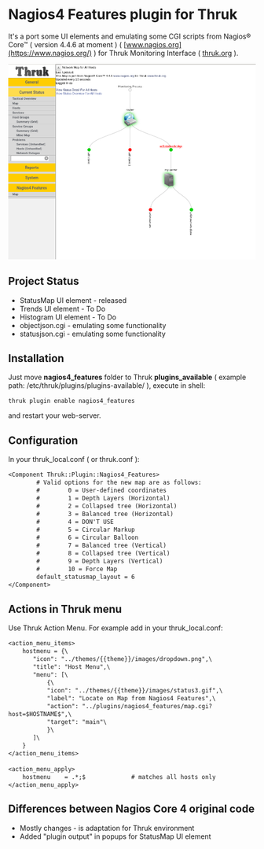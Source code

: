 # Nagios4 Features plugin for Thruk

It's a port some UI elements and emulating some CGI scripts from Nagios® Core™ ( version 4.4.6 at moment ) ( [www.nagios.org](https://www.nagios.org/) ) for Thruk Monitoring Interface ( [thruk.org](http://thruk.org/) ).

![Alt text](./screenshot.png "")

## Project Status
- StatusMap UI element - released
- Trends UI element - To Do
- Histogram UI element - To Do
- objectjson.cgi - emulating some functionality
- statusjson.cgi - emulating some functionality

## Installation

Just move **nagios4_features** folder to Thruk **plugins_available** ( example path: /etc/thruk/plugins/plugins-available/ ), execute in shell:

    thruk plugin enable nagios4_features

and restart your web-server.

## Configuration

In your thruk_local.conf ( or thruk.conf ):

    <Component Thruk::Plugin::Nagios4_Features>
            # Valid options for the new map are as follows:
            #        0 = User-defined coordinates
            #        1 = Depth Layers (Horizontal)
            #        2 = Collapsed tree (Horizontal)
            #        3 = Balanced tree (Horizontal)
            #        4 = DON'T USE
            #        5 = Circular Markup
            #        6 = Circular Balloon
            #        7 = Balanced tree (Vertical)
            #        8 = Collapsed tree (Vertical)
            #        9 = Depth Layers (Vertical)
            #        10 = Force Map
            default_statusmap_layout = 6
    </Component> 
## Actions in Thruk menu

Use Thruk Action Menu. For example add in your thruk_local.conf:

    <action_menu_items>
        hostmenu = {\
           "icon": "../themes/{{theme}}/images/dropdown.png",\
           "title": "Host Menu",\
           "menu": [\
               {\
               "icon": "../themes/{{theme}}/images/status3.gif",\
               "label": "Locate on Map from Nagios4 Features",\
               "action": "../plugins/nagios4_features/map.cgi?host=$HOSTNAME$",\
               "target": "main"\
               }\
           ]\
        }
    </action_menu_items>
    
    <action_menu_apply>
        hostmenu    = .*;$             # matches all hosts only
    </action_menu_apply>
## Differences between Nagios Core 4 original code
- Mostly changes - is adaptation for Thruk environment
- Added "plugin output" in popups for StatusMap UI element

